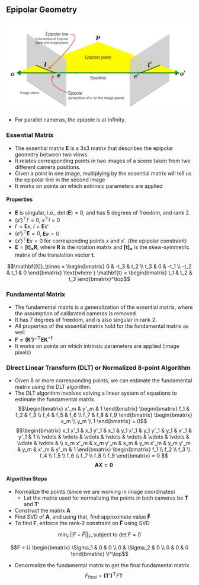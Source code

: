 ## Epipolar Geometry
![image](images/epipole.png)
- For parallel cameras, the epipole is at infinity.

### Essential Matrix
- The essential matrix $\mathbf{E}$ is a 3x3 matrix that describes the epipolar geometry between two views.
- It relates corresponding points in two images of a scene taken from two different camera positions.
- Given a point in one image, multiplying by the essential matrix will tell us the epipolar line in the second image
- It works on points on which extrinsic parameters are applied

#### Properties
- $\mathbf{E}$ is singular, i.e., $\det(\mathbf{E}) = 0$, and has 5 degrees of freedom, and rank 2.
- $(x')^\top l' = 0$, $x^\top l = 0$
- $l' = \mathbf{E}x$, $l = \mathbf{E}x'$
- $(e')^\top \mathbf{E} = 0$, $\mathbf{E}e = 0$ 
- $(x')^\top\mathbf{E}x = 0$ for corresponding points $x$ and $x'$. (the epipolar constraint)
- $\mathbf{E} = \mathbf{[t]_\times R}$, where $\mathbf{R}$ is the rotation matrix and $\mathbf{[t]_\times}$ is the skew-symmetric matrix of the translation vector $\mathbf{t}$.

$$\mathbf{[t]}_\times = \begin{bmatrix} 0 & -t_3 & t_2 \\ t_3 & 0 & -t_1 \\ -t_2 & t_1 & 0 \end{bmatrix} \text{where } \mathbf{t} = \begin{bmatrix} t_1 & t_2 & t_3 \end{bmatrix}^\top$$

### Fundamental Matrix
- The fundamental matrix is a generalization of the essential matrix, where the assumption of calibrated cameras is removed
- It has 7 degrees of freedom, and is also singular in rank 2.
- All properties of the essential matrix hold for the fundamental matrix as well
- $\mathbf{F = (K')^{-\top} E K^{-1}}$
- It works on points on which intrinsic parameters are applied (image pixels)

### Direct Linear Transform (DLT) or Normalized 8-point Algorithm
- Given 8 or more corresponding points, we can estimate the fundamental matrix using the DLT algorithm.
- The DLT algorithm involves solving a linear system of equations to estimate the fundamental matrix.
$$\begin{bmatrix} x'_m & y'_m & 1 \end{bmatrix} \begin{bmatrix} f_1 & f_2 & f_3 \\ f_4 & f_5 & f_6 \\ f_7 & f_8 & f_9 \end{bmatrix} \begin{bmatrix} x_m \\ y_m \\ 1 \end{bmatrix} = 0$$
$$\begin{bmatrix}
x_1 x'_1 & x_1 y'_1 & x_1 & y_1 x'_1 & y_1 y'_1 & y_1 & x'_1 & y'_1 & 1 \\  
\vdots & \vdots & \vdots & \vdots & \vdots & \vdots & \vdots & \vdots & \vdots & \\
x_m x'_m & x_m y'_m & x_m & y_m x'_m & y_m y'_m & y_m & x'_m & y'_m & 1
\end{bmatrix}
\begin{bmatrix} f_1 \\ f_2 \\ f_3 \\ f_4 \\ f_5 \\ f_6 \\ f_7 \\ f_8 \\ f_9
\end{bmatrix} = 0
$$
$$ \mathbf{A X = 0}$$

#### Algorithm Steps
- Normalize the points (since we are working in image coordinates)
    - Let the matrix used for normalizing the points in both cameras be $\mathbf{T}$ and $\mathbf{T'}$
- Construct the matrix $\mathbf{A}$ 
- Find SVD of $\mathbf{A}$, and using that, find approximate value $\mathbf{\hat{F}}$
- To find $\mathbf{F}$, enforce the rank-2 constraint on $\mathbf{\hat{F}}$ using SVD

$$\min_{F} ||F - \hat{F}||_F, \text{subject to } \det{F} = 0$$

$$F = U \begin{bmatrix} \Sigma_1 & 0 & 0 \\ 0 & \Sigma_2 & 0 \\ 0 & 0 & 0 \end{bmatrix} V^\top$$

- Denormalize the fundamental matrix to get the final fundamental matrix
$$F_{\text{final}} = \mathbf{(T')^\top} F \mathbf{T}$$